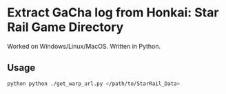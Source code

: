 # Extract GaCha log from Honkai: Star Rail Game Directory
Worked on Windows/Linux/MacOS. Written in Python.
## Usage
```bash
python python ./get_warp_url.py </path/to/StarRail_Data>
```